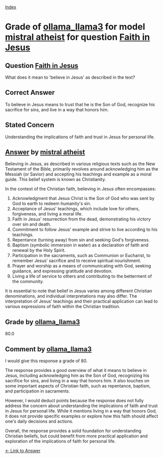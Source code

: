 
[Index](../../../../index.md)
# Grade of [ollama_llama3](../../../grading_models/ollama_llama3.md) for model [mistral atheist](../../../answering_models/mistral_atheist.md) for question [Faith in Jesus](../../../questions/Faith_in_Jesus.md)

## Question [Faith in Jesus](../../../questions/Faith_in_Jesus.md)
What does it mean to 'believe in Jesus' as described in the text?

## Correct Answer
To believe in Jesus means to trust that he is the Son of God, recognize his sacrifice for sins, and live in a way that honors him.

## Stated Concern
Understanding the implications of faith and trust in Jesus for personal life.

## [Answer](../Faith_in_Jesus.md) by [mistral atheist](../../../answering_models/mistral_atheist.md)
 Believing in Jesus, as described in various religious texts such as the New Testament of the Bible, primarily revolves around acknowledging him as the Messiah (or Savior) and accepting his teachings and example as a moral guide. This belief system is known as Christianity.

In the context of the Christian faith, believing in Jesus often encompasses:
1. Acknowledgment that Jesus Christ is the Son of God who was sent by God to earth to redeem humanity's sin.
2. Acceptance of Jesus' teachings, which include love for others, forgiveness, and living a moral life.
3. Faith in Jesus' resurrection from the dead, demonstrating his victory over sin and death.
4. Commitment to follow Jesus' example and strive to live according to his teachings.
5. Repentance (turning away) from sin and seeking God's forgiveness.
6. Baptism (symbolic immersion in water) as a declaration of faith and renewal by the Holy Spirit.
7. Participation in the sacraments, such as Communion or Eucharist, to remember Jesus' sacrifice and to receive spiritual nourishment.
8. Prayer and worship as a means of communicating with God, seeking guidance, and expressing gratitude and devotion.
9. Living a life of service to others and contributing to the betterment of the community.

It is essential to note that belief in Jesus varies among different Christian denominations, and individual interpretations may also differ. The interpretation of Jesus' teachings and their practical application can lead to various expressions of faith within the Christian tradition.

## Grade by [ollama_llama3](../../../grading_models/ollama_llama3.md)
80.0

## Comment by [ollama_llama3](../../../grading_models/ollama_llama3.md)
I would give this response a grade of 80.

The response provides a good overview of what it means to believe in Jesus, including acknowledging him as the Son of God, recognizing his sacrifice for sins, and living in a way that honors him. It also touches on some important aspects of Christian faith, such as repentance, baptism, and participation in sacraments.

However, I would deduct points because the response does not fully address the concern about understanding the implications of faith and trust in Jesus for personal life. While it mentions living in a way that honors God, it does not provide specific examples or explore how this faith should affect one's daily decisions and actions.

Overall, the response provides a solid foundation for understanding Christian beliefs, but could benefit from more practical application and exploration of the implications of faith for personal life.

[&lt;- Link to Answer](../Faith_in_Jesus.md)
